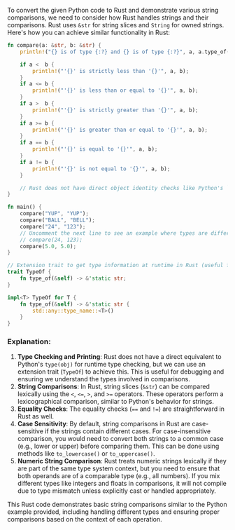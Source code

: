  To convert the given Python code to Rust and demonstrate various string comparisons, we need to consider how Rust handles strings and their comparisons. Rust uses `&str` for string slices and `String` for owned strings. Here's how you can achieve similar functionality in Rust:

```rust
fn compare(a: &str, b: &str) {
    println!("{} is of type {:?} and {} is of type {:?}", a, a.type_of(), b, b.type_of());

    if a <  b {
        println!("'{}' is strictly less than '{}'", a, b);
    }
    if a <= b {
        println!("'{}' is less than or equal to '{}'", a, b);
    }
    if a >  b {
        println!("'{}' is strictly greater than '{}'", a, b);
    }
    if a >= b {
        println!("'{}' is greater than or equal to '{}'", a, b);
    }
    if a == b {
        println!("'{}' is equal to '{}'", a, b);
    }
    if a != b {
        println!("'{}' is not equal to '{}'", a, b);
    }

    // Rust does not have direct object identity checks like Python's `is` and `is not`, so we skip these.
}

fn main() {
    compare("YUP", "YUP");
    compare("BALL", "BELL");
    compare("24", "123");
    // Uncomment the next line to see an example where types are different and comparisons are not valid
    // compare(24, 123);
    compare(5.0, 5.0);
}

// Extension trait to get type information at runtime in Rust (useful for debugging)
trait TypeOf {
    fn type_of(&self) -> &'static str;
}

impl<T> TypeOf for T {
    fn type_of(&self) -> &'static str {
        std::any::type_name::<T>()
    }
}
```

### Explanation:
1. **Type Checking and Printing**: Rust does not have a direct equivalent to Python's `type(obj)` for runtime type checking, but we can use an extension trait (`TypeOf`) to achieve this. This is useful for debugging and ensuring we understand the types involved in comparisons.
2. **String Comparisons**: In Rust, string slices (`&str`) can be compared lexically using the `<`, `<=`, `>`, and `>=` operators. These operators perform a lexicographical comparison, similar to Python's behavior for strings.
3. **Equality Checks**: The equality checks (`==` and `!=`) are straightforward in Rust as well.
4. **Case Sensitivity**: By default, string comparisons in Rust are case-sensitive if the strings contain different cases. For case-insensitive comparison, you would need to convert both strings to a common case (e.g., lower or upper) before comparing them. This can be done using methods like `to_lowercase()` or `to_uppercase()`.
5. **Numeric String Comparison**: Rust treats numeric strings lexically if they are part of the same type system context, but you need to ensure that both operands are of a comparable type (e.g., all numbers). If you mix different types like integers and floats in comparisons, it will not compile due to type mismatch unless explicitly cast or handled appropriately.

This Rust code demonstrates basic string comparisons similar to the Python example provided, including handling different types and ensuring proper comparisons based on the context of each operation.
